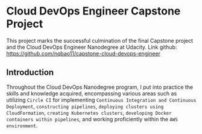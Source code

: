 # Cloud DevOps Engineer Capstone Project

This project marks the successful culmination of the final Capstone project and the Cloud DevOps Engineer Nanodegree at Udacity.
Link github: https://github.com/nqbao11/capstone-cloud-devops-engineer

## Introduction

Throughout the Cloud DevOps Nanodegree program, I put into practice the skills and knowledge acquired, encompassing various areas such as utilizing `Circle CI` for implementing `Continuous Integration and Continuous Deployment`, `constructing pipelines`, `deploying clusters using CloudFormation`, `creating Kubernetes clusters`, `developing Docker containers within pipelines`, and working proficiently within the `AWS environment`.


